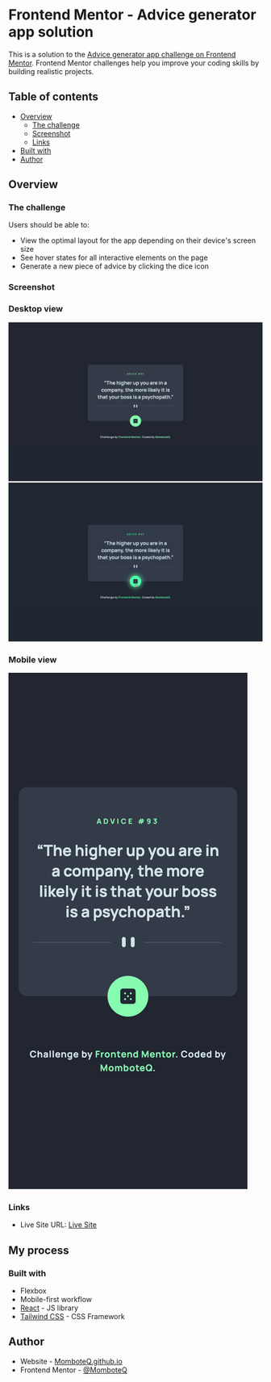 # Frontend Mentor - Advice generator app solution

This is a solution to the [Advice generator app challenge on Frontend Mentor](https://www.frontendmentor.io/challenges/advice-generator-app-QdUG-13db). Frontend Mentor challenges help you improve your coding skills by building realistic projects.

## Table of contents

- [Overview](#overview)
  - [The challenge](#the-challenge)
  - [Screenshot](#screenshot)
  - [Links](#links)
- [Built with](#built-with)
- [Author](#author)

## Overview

### The challenge

Users should be able to:

- View the optimal layout for the app depending on their device's screen size
- See hover states for all interactive elements on the page
- Generate a new piece of advice by clicking the dice icon

### Screenshot

### Desktop view
![](screenshots/desktop1.png)
![](screenshots/desktop2.png)

### Mobile view
![](screenshots/mobile.png)

### Links

- Live Site URL: [Live Site](https://momboteq.github.io/advice-generator-app)

## My process

### Built with

- Flexbox
- Mobile-first workflow
- [React](https://reactjs.org) - JS library
- [Tailwind CSS](https://tailwindcss.com) - CSS Framework

## Author

- Website - [MomboteQ.github.io](https://MomboteQ.github.io)
- Frontend Mentor - [@MomboteQ](https://www.frontendmentor.io/profile/MomboteQ)
